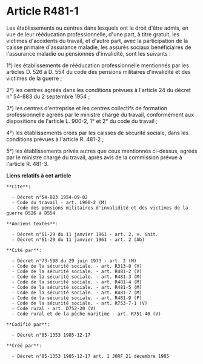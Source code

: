 # Article R481-1

Les établissements ou centres dans lesquels ont le droit d'être admis, en vue de leur rééducation professionnelle, d'une
part, à titre gratuit, les victimes d'accidents du travail, et d'autre part, avec la participation de la caisse primaire
d'assurance maladie, les assurés sociaux bénéficiaires de l'assurance maladie ou pensionnés d'invalidité, sont les
suivants : 

1°) les établissements de rééducation professionnelle mentionnés par les articles D. 526 à D. 554 du code des pensions
militaires d'invalidité et des victimes de la guerre ; 

2°) les centres agréés dans les conditions prévues à l'article 24 du décret n° 54-883 du 2 septembre 1954 ; 

3°) les centres d'entreprise et les centres collectifs de formation professionnelle agréés par le ministre chargé du travail,
conformément aux dispositions de l'article L. 900-2, 1° et 2° du code du travail ; 

4°) les établissements créés par les caisses de sécurité sociale, dans les conditions prévues à l'article R. 481-2 ; 

5°) les établissements privés autres que ceux mentionnés ci-dessus, agréés par le ministre chargé du travail, après avis de
la commission prévue à l'article R. 481-3.

**Liens relatifs à cet article**

	**Cite**:

	  - Décret n°54-883 1954-09-02
	  - Code du travail - art. L900-2 (M)
	  - Code des pensions militaires d'invalidité et des victimes de la guerre D526 à D554

	**Anciens textes**:

	  - Décret n°61-29 du 11 janvier 1961 - art. 2, v. init.
	  - Décret n°61-29 du 11 janvier 1961 - art. 2 (Ab)

	**Cité par**:

	  - Décret n°73-598 du 29 juin 1973 - art. 2 (M)
	  - Code de la sécurité sociale. - art. R313-8 (V)
	  - Code de la sécurité sociale. - art. R481-2 (V)
	  - Code de la sécurité sociale. - art. R481-3 (M)
	  - Code de la sécurité sociale. - art. R481-4 (M)
	  - Code de la sécurité sociale. - art. R481-5 (M)
	  - Code de la sécurité sociale. - art. R481-7 (M)
	  - Code de la sécurité sociale. - art. R481-9 (P)
	  - Code de la sécurité sociale. - art. R753-7-1 (V)
	  - Code rural - art. D752-20 (V)
	  - Code rural et de la pêche maritime - art. R751-40 (V)

	**Codifié par**:

	  - Décret n°85-1353 1985-12-17

	**Créé par**:

	  - Décret n°85-1353 1985-12-17 art. 1 JORF 21 décembre 1985
